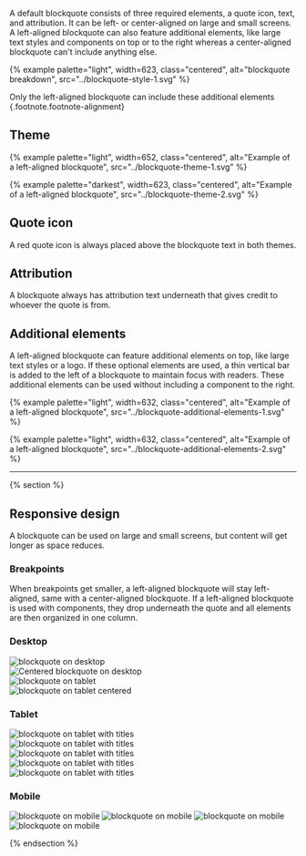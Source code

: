 A default blockquote consists of three required elements, a quote icon, text, 
and attribution. It can be left- or center-aligned on large and small screens. A 
left-aligned blockquote can also feature additional elements, like large text 
styles and components on top or to the right whereas a center-aligned blockquote 
can't include anything else.

{% example palette="light",
           width=623,
           class="centered",
           alt="blockquote breakdown",
           src="../blockquote-style-1.svg" %}

Only the left-aligned blockquote can include these additional elements {.footnote.footnote-alignment}

## Theme

{% example palette="light",
           width=652,
           class="centered",
           alt="Example of a left-aligned blockquote",
           src="../blockquote-theme-1.svg" %}

{% example palette="darkest",
           width=623,
           class="centered",
           alt="Example of a left-aligned blockquote",
           src="../blockquote-theme-2.svg" %}

## Quote icon
A red quote icon is always placed above the blockquote text in both themes.

## Attribution
A blockquote always has attribution text underneath that gives credit to whoever 
the quote is from.

## Additional elements
A left-aligned blockquote can feature additional elements on top, like large 
text styles or a logo. If these optional elements are used, a thin vertical bar 
is added to the left of a blockquote to maintain focus with readers. These 
additional elements can be used without including a component to the right.

{% example palette="light",
           width=632,
           class="centered",
           alt="Example of a left-aligned blockquote",
           src="../blockquote-additional-elements-1.svg" %}

{% example palette="light",
           width=632,
           class="centered",
           alt="Example of a left-aligned blockquote",
           src="../blockquote-additional-elements-2.svg" %}

<hr style="margin-block:var(--rh-space-5xl);">

{% section %}
## Responsive design

A blockquote can be used on large and small screens, but content will get 
longer as space reduces.

### Breakpoints
When breakpoints get smaller, a left-aligned blockquote will stay left-aligned, 
same with a center-aligned blockquote. If a left-aligned blockquote is used with 
components, they drop underneath the quote and all elements are then organized 
in one column.

### Desktop

<div style="display:flex;flex-direction:column;gap:var(--rh-space-2xl);margin-block:var(--rh-space-2xl);">
  <img alt="blockquote on desktop" src="{{ '../blockquote-breakpoint-1.svg' | url }}">
  <img alt="Centered blockquote on desktop" src="{{ '../blockquote-breakpoint-2.svg' | url }}">
  <img alt="blockquote on tablet" src="{{ '../blockquote-breakpoint-3.svg' | url }}">
  <img alt="blockquote on tablet centered" src="{{ '../blockquote-breakpoint-4.svg' | url }}">
</div>

### Tablet

<div style="--inline-img-max-width:768px;display:flex;flex-direction:column;gap:var(--rh-space-2xl);margin-block:var(--rh-space-2xl);">
  <img alt="blockquote on tablet with titles" src="{{ '../blockquote-breakpoint-5.svg' | url }}">
  <img alt="blockquote on tablet with titles" src="{{ '../blockquote-breakpoint-6.svg' | url }}">
  <img alt="blockquote on tablet with titles" src="{{ '../blockquote-breakpoint-7.svg' | url }}">
</div>

<div style="--inline-img-max-width:768px;display:flex;flex-direction:column;gap:var(--rh-space-2xl);margin-block:var(--rh-space-2xl);">
  <img alt="blockquote on tablet with titles" src="{{ '../blockquote-breakpoint-5.svg' | url }}">
  <img alt="blockquote on tablet with titles" src="{{ '../blockquote-breakpoint-8.svg' | url }}">
</div>

### Mobile

<div class="multi-column--400-wide" style="--inline-img-max-width:360px;row-gap:var(--rh-space-3xl);margin-block:var(--rh-space-md);">
  <img alt="blockquote on mobile" src="{{ '../blockquote-breakpoint-mobile-1.svg' | url }}">
  <img alt="blockquote on mobile" src="{{ '../blockquote-breakpoint-mobile-2.svg' | url }}">
  <img alt="blockquote on mobile" src="{{ '../blockquote-breakpoint-mobile-3.svg' | url }}">
  <img alt="blockquote on mobile" src="{{ '../blockquote-breakpoint-mobile-4.svg' | url }}">
</div>

{% endsection %}

